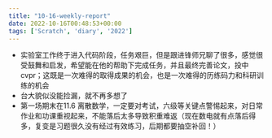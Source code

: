 ```yaml
---
title: "10-16-weekly-report"
date: 2022-10-16T00:48:53+00:00
tags: ['Scratch', 'diary', '2022']
---
```

- 实验室工作终于进入代码阶段，任务艰巨，但是跟进锋师兄聊了很多，感觉很受鼓舞和启发，希望能在他的帮助下完成任务，并且最终完善论文，投中cvpr；这既是一次难得的取得成果的机会，也是一次难得的历练码力和科研训练的机会
- 台大貌似没能捡漏，就不再多想了
- 第一场期末在11.6 离散数学，一定要对考试，六级等关键点警惕起来，对日常作业和功课重视起来，不能落后太多导致积重难返（现在数电就有点落后得多，复变是习题很久没有经过有效练习，后期都要抽空补回！）